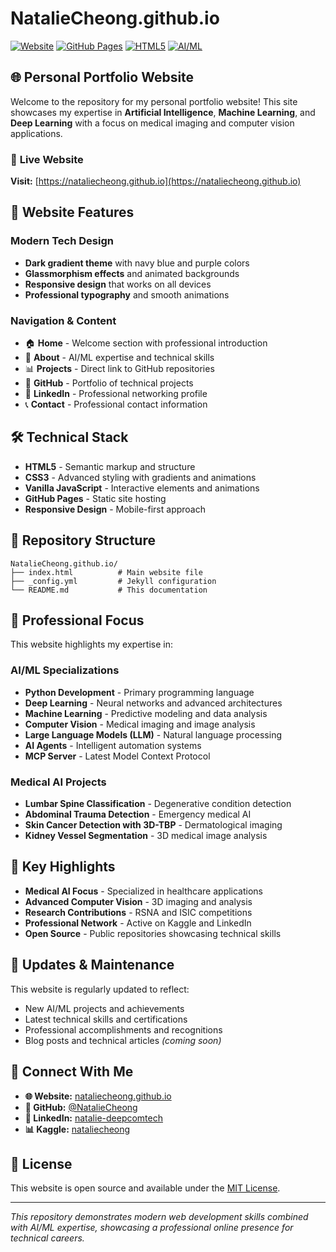 # NatalieCheong.github.io

[![Website](https://img.shields.io/badge/Website-Live-brightgreen.svg)](https://nataliecheong.github.io)
[![GitHub Pages](https://img.shields.io/badge/Powered_by-GitHub_Pages-blue.svg)](https://pages.github.com)
[![HTML5](https://img.shields.io/badge/Built_with-HTML5_CSS3-orange.svg)]()
[![AI/ML](https://img.shields.io/badge/Focus-AI_ML-purple.svg)]()

## 🌐 Personal Portfolio Website

Welcome to the repository for my personal portfolio website! This site showcases my expertise in **Artificial Intelligence**, **Machine Learning**, and **Deep Learning** with a focus on medical imaging and computer vision applications.

### 🚀 **Live Website**
**Visit:** [https://nataliecheong.github.io](https://nataliecheong.github.io)

## 🎨 **Website Features**

### **Modern Tech Design**
- **Dark gradient theme** with navy blue and purple colors
- **Glassmorphism effects** and animated backgrounds
- **Responsive design** that works on all devices
- **Professional typography** and smooth animations

### **Navigation & Content**
- 🏠 **Home** - Welcome section with professional introduction
- 👤 **About** - AI/ML expertise and technical skills
- 📊 **Projects** - Direct link to GitHub repositories
- 💼 **GitHub** - Portfolio of technical projects
- 🔗 **LinkedIn** - Professional networking profile
- 📞 **Contact** - Professional contact information

## 🛠️ **Technical Stack**

- **HTML5** - Semantic markup and structure
- **CSS3** - Advanced styling with gradients and animations
- **Vanilla JavaScript** - Interactive elements and animations
- **GitHub Pages** - Static site hosting
- **Responsive Design** - Mobile-first approach

## 📂 **Repository Structure**

```
NatalieCheong.github.io/
├── index.html          # Main website file
├── _config.yml         # Jekyll configuration
└── README.md           # This documentation
```

## 🎯 **Professional Focus**

This website highlights my expertise in:

### **AI/ML Specializations**
- **Python Development** - Primary programming language
- **Deep Learning** - Neural networks and advanced architectures
- **Machine Learning** - Predictive modeling and data analysis
- **Computer Vision** - Medical imaging and image analysis
- **Large Language Models (LLM)** - Natural language processing
- **AI Agents** - Intelligent automation systems
- **MCP Server** - Latest Model Context Protocol

### **Medical AI Projects**
- **Lumbar Spine Classification** - Degenerative condition detection
- **Abdominal Trauma Detection** - Emergency medical AI
- **Skin Cancer Detection with 3D-TBP** - Dermatological imaging
- **Kidney Vessel Segmentation** - 3D medical image analysis

## 🌟 **Key Highlights**

- **Medical AI Focus** - Specialized in healthcare applications
- **Advanced Computer Vision** - 3D imaging and analysis
- **Research Contributions** - RSNA and ISIC competitions
- **Professional Network** - Active on Kaggle and LinkedIn
- **Open Source** - Public repositories showcasing technical skills

## 🔄 **Updates & Maintenance**

This website is regularly updated to reflect:
- New AI/ML projects and achievements
- Latest technical skills and certifications
- Professional accomplishments and recognitions
- Blog posts and technical articles *(coming soon)*

## 🤝 **Connect With Me**

- **🌐 Website:** [nataliecheong.github.io](https://nataliecheong.github.io)
- **💼 GitHub:** [@NatalieCheong](https://github.com/NatalieCheong)
- **🔗 LinkedIn:** [natalie-deepcomtech](https://www.linkedin.com/in/natalie-deepcomtech)
- **📊 Kaggle:** [nataliecheong](https://www.kaggle.com/nataliecheong)

## 📜 **License**

This website is open source and available under the [MIT License](LICENSE).

---

*This repository demonstrates modern web development skills combined with AI/ML expertise, showcasing a professional online presence for technical careers.*
